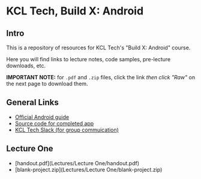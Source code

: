 # KCL Tech, Build X: Android

## Intro

This is a repository of resources for KCL Tech's "Build X: Android" course.

Here you will find links to lecture notes, code samples, pre-lecture downloads, etc.

**IMPORTANT NOTE:** for `.pdf` and `.zip` files, click the link *then click "Raw"* on the next page to download them.

## General Links

- [Official Android guide](https://developer.android.com/guide)
- [Source code for completed app](https://github.com/markormesher/KCLTechAndroidCourseApp)
- [KCL Tech Slack (for group commuication)](https://kcltechhq.slack.com)

## Lecture One

- [handout.pdf](Lectures/Lecture One/handout.pdf)
- [blank-project.zip](Lectures/Lecture One/blank-project.zip)
